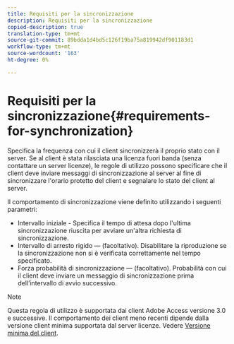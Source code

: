 ```yaml
---
title: Requisiti per la sincronizzazione
description: Requisiti per la sincronizzazione
copied-description: true
translation-type: tm+mt
source-git-commit: 89bdda1d4bd5c126f19ba75a819942df901183d1
workflow-type: tm+mt
source-wordcount: '163'
ht-degree: 0%

---
```



# Requisiti per la sincronizzazione{#requirements-for-synchronization}

Specifica la frequenza con cui il client sincronizzerà il proprio stato con il server. Se al client è stata rilasciata una licenza fuori banda (senza contattare un server licenze), le regole di utilizzo possono specificare che il client deve inviare messaggi di sincronizzazione al server al fine di sincronizzare l&#39;orario protetto del client e segnalare lo stato del client al server.

Il comportamento di sincronizzazione viene definito utilizzando i seguenti parametri:

* Intervallo iniziale - Specifica il tempo di attesa dopo l&#39;ultima sincronizzazione riuscita per avviare un&#39;altra richiesta di sincronizzazione.
* Intervallo di arresto rigido — (facoltativo). Disabilitare la riproduzione se la sincronizzazione non si è verificata correttamente nel tempo specificato.
* Forza probabilità di sincronizzazione — (facoltativo). Probabilità con cui il client deve inviare un messaggio di sincronizzazione prima dell’intervallo di avvio successivo.

>[!NOTE]
>
>Questa regola di utilizzo è supportata dai client Adobe Access versione 3.0 e successive. Il comportamento dei client meno recenti dipende dalla versione client minima supportata dal server licenze. Vedere [Versione minima del client](../../../aaxs-protecting-content/content-implementing-the-license-server/content-handling-license-reqs/content-minimum-client-version.md).

